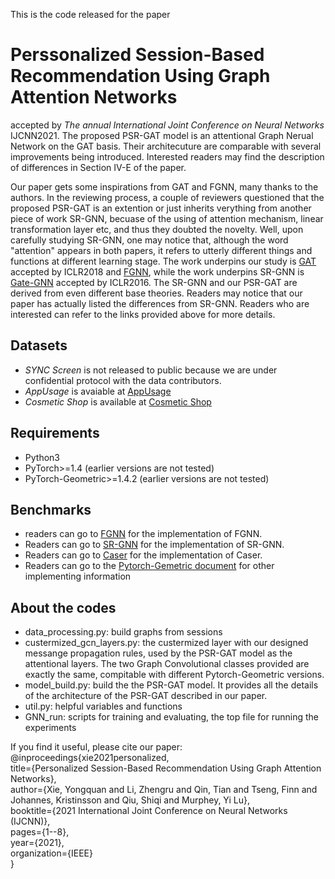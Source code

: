 This is the code released for the paper
# Perssonalized Session-Based Recommendation Using Graph Attention Networks
accepted by _The annual International Joint Conference on Neural Networks_ IJCNN2021.
The proposed PSR-GAT model is an attentional Graph Nerual Network on the GAT basis. Their architecuture are comparable with several improvements being introduced. Interested readers may find the description of differences in Section IV-E of the paper.

Our paper gets some inspirations from GAT and FGNN, many thanks to the authors. In the reviewing process, a couple of reviewers questioned that the proposed PSR-GAT is an extention or just inherits verything from another piece of work SR-GNN, becuase of the using of attention mechanism, linear transformation layer etc, and thus they doubted the novelty. Well, upon carefully studying SR-GNN, one may notice that, although the word "attention" appears in both papers, it refers to utterly different things and functions at different learning stage. The work underpins our study is [GAT](https://arxiv.org/abs/1710.10903) accepted by ICLR2018 and [FGNN](https://dl.acm.org/doi/10.1145/3357384.3358010), while the work underpins SR-GNN is [Gate-GNN](https://arxiv.org/abs/1511.05493) accepted by ICLR2016. The SR-GNN and our PSR-GAT are derived from even different base theories. Readers may notice that our paper has actually listed the differences from SR-GNN. Readers who are interested can refer to the links provided above for more details. 

## Datasets
- _SYNC Screen_ is not released to public because we are under confidential protocol with the data contributors.
- _AppUsage_ is avaiable at [AppUsage](http://www.recg.org/downloads.html)
- _Cosmetic Shop_ is available at [Cosmetic Shop](https://www.kaggle.com/mkechinov/ecommerce-events-history-in-cosmetics-shop)

## Requirements
- Python3
- PyTorch>=1.4 (earlier versions are not tested)
- PyTorch-Geometric>=1.4.2 (earlier versions are not tested)

## Benchmarks
- readers can go to [FGNN](https://github.com/RuihongQiu/FGNN) for the implementation of FGNN.
- Readers can go to [SR-GNN](https://github.com/CRIPAC-DIG/SR-GNN) for the implementation of SR-GNN.
- Readers can go to [Caser](https://github.com/graytowne/caser_pytorch) for the implementation of Caser.
- Readers can go to the [Pytorch-Gemetric document](https://pytorch-geometric.readthedocs.io/en/latest/modules/nn.html) for other implementing information

## About the codes
- data_processing.py: build graphs from sessions
- custermized_gcn_layers.py: the custermized layer with our designed messange propagation rules, used by the PSR-GAT model as the attentional layers. The two Graph Convolutional classes provided are exactly the same, compitable with different Pytorch-Geometric versions.
- model_build.py: build the the PSR-GAT model. It provides all the details of the architecture of the PSR-GAT described in our paper.
- util.py:  helpful variables and functions
- GNN_run: scripts for training and evaluating, the top file for running the experiments



If you find it useful, please cite our paper:\
@inproceedings{xie2021personalized,\
  title={Personalized Session-Based Recommendation Using Graph Attention Networks},\
  author={Xie, Yongquan and Li, Zhengru and Qin, Tian and Tseng, Finn and Johannes, Kristinsson and Qiu, Shiqi and Murphey, Yi Lu},\
  booktitle={2021 International Joint Conference on Neural Networks (IJCNN)},\
  pages={1--8},\
  year={2021},\
  organization={IEEE}\
}
